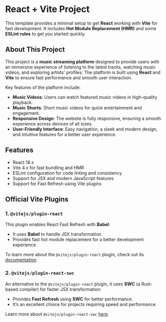 # React + Vite Project

This template provides a minimal setup to get **React** working with **Vite** for fast development. It includes **Hot Module Replacement (HMR)** and some **ESLint rules** to get you started quickly.

## About This Project

This project is a **music streaming platform** designed to provide users with an immersive experience of listening to the latest tracks, watching music videos, and exploring artists' profiles. The platform is built using **React** and **Vite** to ensure fast performance and smooth user interaction.

Key features of the platform include:

- **Music Videos**: Users can watch featured music videos in high-quality playback.
- **Music Shorts**: Short music videos for quick entertainment and engagement.
- **Responsive Design**: The website is fully responsive, ensuring a smooth experience across devices of all sizes.
- **User-Friendly Interface**: Easy navigation, a sleek and modern design, and intuitive features for a better user experience.

## Features

- React 18.x
- Vite 4.x for fast bundling and HMR
- ESLint configuration for code linting and consistency
- Support for JSX and modern JavaScript features
- Support for Fast Refresh using Vite plugins

## Official Vite Plugins

### 1. `@vitejs/plugin-react`

This plugin enables React Fast Refresh with **Babel**:

- It uses **Babel** to handle JSX transformation.
- Provides fast hot module replacement for a better development experience.

To learn more about the `@vitejs/plugin-react` plugin, check out its [documentation](https://github.com/vitejs/vite-plugin-react/blob/main/packages/plugin-react/README.md).

### 2. `@vitejs/plugin-react-swc`

An alternative to the `@vitejs/plugin-react` plugin, it uses **SWC** (a Rust-based compiler) for faster JSX transformation:

- Provides **Fast Refresh** using **SWC** for better performance.
- It’s an excellent choice for projects requiring speed and performance.

Learn more about `@vitejs/plugin-react-swc` [here](https://github.com/vitejs/vite-plugin-react-swc).